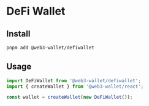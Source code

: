 # DeFi Wallet

## Install

```bash
pnpm add @web3-wallet/defiwallet
```

## Usage

```ts
import DeFiWallet from '@web3-wallet/defiwallet';
import { createWallet } from '@web3-wallet/react';

const wallet = createWallet(new DeFiWallet());
```
